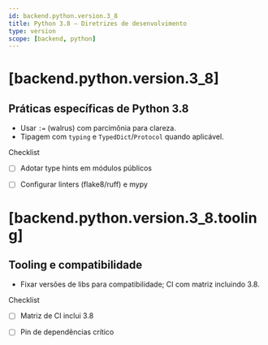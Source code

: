 ```yaml
---
id: backend.python.version.3_8
title: Python 3.8 — Diretrizes de desenvolvimento
type: version
scope: [backend, python]
---
```


# <!-- desc: Versão estável; boa compatibilidade com bibliotecas legadas. -->
# [backend.python.version.3_8]
## Práticas específicas de Python 3.8

- Usar `:=` (walrus) com parcimônia para clareza.
- Tipagem com `typing` e `TypedDict`/`Protocol` quando aplicável.

Checklist
- [ ] Adotar type hints em módulos públicos
- [ ] Configurar linters (flake8/ruff) e mypy


# [backend.python.version.3_8.tooling]
## Tooling e compatibilidade

- Fixar versões de libs para compatibilidade; CI com matriz incluindo 3.8.

Checklist
- [ ] Matriz de CI inclui 3.8
- [ ] Pin de dependências crítico


